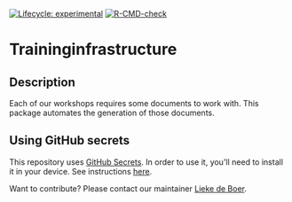 [![Lifecycle: experimental](https://img.shields.io/badge/lifecycle-experimental-orange.svg)](https://lifecycle.r-lib.org/articles/stages.html#experimental)
[![R-CMD-check](https://github.com/esciencecenter-digital-skills/training-infrastructure/workflows/R-CMD-check/badge.svg)](https://github.com/esciencecenter-digital-skills/training-infrastructure/actions)

# Traininginfrastructure

## Description

Each of our workshops requires some documents to work with. 
This package automates the generation of those documents.

## Using GitHub secrets

This repository uses [GitHub Secrets](https://git-secret.io/).
In order to use it, you'll need to install it in your device.
See instructions [here](https://git-secret.io/).

Want to contribute?
Please contact our maintainer [Lieke de Boer](https://github.com/liekelotte).
